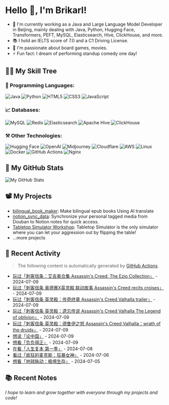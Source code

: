 # Hello 👋, I'm Brikarl!

- 🔭 I'm currently working as a Java and Large Language Model Developer in Beijing, mainly dealing with Java, Python, Hugging Face, Transformers, PEFT, MySQL, Elasticsearch, Hive,
  ClickHouse, and more.
- 📚 I hold an IELTS score of 7.0 and a C1 Driving License.
- 💬 I'm passionate about board games, movies.
- ⚡ Fun fact: I dream of performing standup comedy one day!

## 🧑‍💻 My Skill Tree

### 📌 Programming Languages:

![Java](https://img.shields.io/badge/-Java-%23007396?style=flat-square&logo=redhat&logoColor=ffffff)
![Python](https://img.shields.io/badge/-Python-%233776AB?style=flat-square&logo=python&logoColor=ffffff)
![HTML5](https://img.shields.io/badge/-HTML5-%23E44D27?style=flat-square&logo=html5&logoColor=ffffff)
![CSS3](https://img.shields.io/badge/-CSS3-%231572B6?style=flat-square&logo=css3)
![JavaScript](https://img.shields.io/badge/-JavaScript-%23F7DF1C?style=flat-square&logo=javascript&logoColor=000000&labelColor=%23F7DF1C&color=%23FFCE5A)

### 📈 Databases:

![MySQL](https://img.shields.io/badge/-MySQL-%234479A1?style=flat-square&logo=mysql&logoColor=ffffff)
![Redis](https://img.shields.io/badge/-Redis-%23DC382D?style=flat-square&logo=redis&logoColor=ffffff)
![Elasticsearch](https://img.shields.io/badge/-Elasticsearch-%23005571?style=flat-square&logo=elasticsearch&logoColor=ffffff)
![Apache Hive](https://img.shields.io/badge/-Apache%20Hive-%23F7DF1C?style=flat-square&logo=apachehive&logoColor=000000&labelColor=%23F7DF1C&color=%23FFCE5A)
![ClickHouse](https://img.shields.io/badge/-ClickHouse-%23FD5750?style=flat-square&logo=clickhouse&logoColor=ffffff)

### ⚒️ Other Technologies:

![Hugging Face](https://img.shields.io/badge/-Hugging%20Face-%23412991?style=flat-square&logo=smile&color=FFFF66)
![OpenAI](https://img.shields.io/badge/-OpenAI-%23412991?style=flat-square&logo=openai&logoColor=ffffff)
![Midjourney](https://img.shields.io/badge/-Midjourney-%1A285F?style=flat-square&logo=ship&logoColor=ffffff)
![Cloudflare](https://img.shields.io/badge/-Cloudflare-%23F48120?style=flat-square&logo=cloudflare&logoColor=ffffff)
![AWS](https://img.shields.io/badge/-AWS-%23232F3E?style=flat-square&logo=amazon-aws&logoColor=ffffff)
![Linux](https://img.shields.io/badge/-Linux-%23FCC624?style=flat-square&logo=linux&logoColor=%23ffffff)
![Docker](https://img.shields.io/badge/-Docker-%232496ED?style=flat-square&logo=docker&logoColor=ffffff)
![GitHub Actions](https://img.shields.io/badge/-GitHub%20Actions-%232088FF?style=flat-square&logo=github-actions&logoColor=ffffff)
![Nginx](https://img.shields.io/badge/-Nginx-%23269539?style=flat-square&logo=nginx&logoColor=ffffff)

## 🌟 My GitHub Stats

![My GitHub Stats](https://github-readme-stats.vercel.app/api?username=Brikarl&show_icons=true&icon_color=0366d6&bg_color=ffffff&hide_title=true&include_all_commits=true&count_private=true&hide_rank=true)

## 📽️ My Projects

- [bilingual_book_maker](https://github.com/yihong0618/bilingual_book_maker): Make bilingual epub books Using AI
  translate
- [notion_sync_data](https://github.com/Qliangw/notion_sync_data): Synchronize your personal tagged media from Douban to
  Notion notes for quick access.
- [Tabletop Simulator Workshop](https://steamcommunity.com/profiles/76561198321473749/myworkshopfiles/?appid=286160):
  Tabletop Simulator is the only simulator where you can let your aggression out by flipping the table!
- ...more projects

## 🤔 Recent Activity
> The following content is automatically generated by [GitHub Actions](https://github.com/Brikarl/Brikarl/actions).

<!-- douban starts -->
- [玩过「刺客信条：艾吉奥合集 Assassin's Creed: The Ezio Collection」](http://www.douban.com/game/26920192/) - 2024-07-09
- [玩过「刺客信条 奥德赛X英灵殿 联动故事 Assassin's Creed recits croises」](http://www.douban.com/game/35931478/) - 2024-07-09
- [玩过「刺客信条 英灵殿：传奇终章 Assassin's Creed Valhalla trailer」](http://www.douban.com/game/36095428/) - 2024-07-09
- [玩过「刺客信条 英灵殿：遗忘传说 Assassin's Creed Valhalla The Legend of oblivion」](http://www.douban.com/game/36076055/) - 2024-07-09
- [玩过「刺客信条 英灵殿：德鲁伊之怒 Assassin's Creed Valhalla：wrath of the druids」](http://www.douban.com/game/35460810/) - 2024-07-09
- [想读「论中国」](https://book.douban.com/subject/26607419/) - 2024-07-09
- [想看「负负得正」](http://movie.douban.com/subject/36520422/) - 2024-07-09
- [在看「人生复本 第一季」](http://movie.douban.com/subject/35819414/) - 2024-07-08
- [看过「疯狂的麦克斯：狂暴女神」](http://movie.douban.com/subject/34996127/) - 2024-07-06
- [想看「地球脉动：极境生存」](http://movie.douban.com/subject/36950178/) - 2024-07-05
<!-- douban ends -->

## 📚 Recent Notes

<!-- notion starts -->

<!-- notion ends -->

*I hope to learn and grow together with everyone through my projects and code!*
